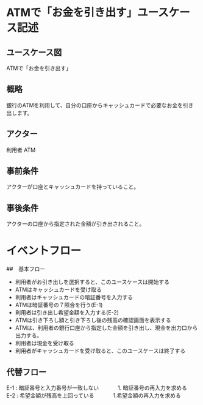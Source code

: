 # ATMで「お金を引き出す」ユースケース記述
## ユースケース図
 ATMで「お金を引き出す」
## 概略
銀行のATMを利用して、自分の口座からキャッシュカードで必要なお金を引き出します。
## アクター
利用者 ATM
## 事前条件
アクターが口座とキャッシュカードを持っていること。
## 事後条件
アクターの口座から指定された金額が引き出されること。

# イベントフロー

##　基本フロー
- 利用者がお引き出しを選択すると、このユースケースは開始する
- ATMはキャッシュカードを受け取る
- 利用者はキャッシュカードの暗証番号を入力する
- ATMは暗証番号の７照合を行う(E-1)
- 利用者は引き出し希望金額を入力する(E-2)
- ATMは引き下ろし額と引き下ろし後の残高の確認画面を表示する
- ATMは、利用者の銀行口座から指定した金額を引き出し、現金を出力口から出力する。
- 利用者は現金を受け取る
- 利用者がキャッシュカードを受け取ると、このユースケースは終了する

## 代替フロー
E-1 : 暗証番号と入力番号が一致しない　　
  　  1. 暗証番号の再入力を求める　　
E-2 : 希望金額が残高を上回っている　　
  　  1.希望金額の再入力を求める 
